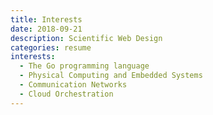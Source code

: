 ```yaml
---
title: Interests
date: 2018-09-21
description: Scientific Web Design
categories: resume
interests:
  - The Go programming language
  - Physical Computing and Embedded Systems
  - Communication Networks
  - Cloud Orchestration
---
```

